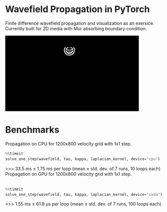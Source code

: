 Wavefield Propagation in PyTorch
========


<p>Finite difference wavefield propagation and visualization as an exersice.
Currently built for 2D media with Mur absorbing boundary condition.
<p/>

![wave_propagation](.github/wave_propagation.gif)

# Benchmarks
Propagation on CPU for 1200x800 velocity grid with 1x1 step.<br>
```python
%%timeit
solve_one_step(wavefield, tau, kappa, laplacian_kernel, device="cpu")
```
\>>> 33.5 ms ± 1.75 ms per loop (mean ± std. dev. of 7 runs, 10 loops each)<br>
Propagation on GPU for 1200x800 velocity grid with 1x1 step.<br><br>
```python
%%timeit
solve_one_step(wavefield, tau, kappa, laplacian_kernel, device="cuda")
```
\>>> 1.55 ms ± 61.8 μs per loop (mean ± std. dev. of 7 runs, 100 loops each)<br>